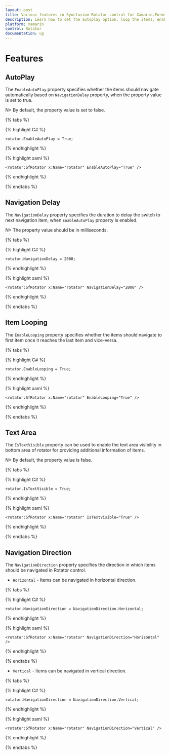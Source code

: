 ```yaml
---
layout: post
title: Various features in Syncfusion Rotator control for Xamarin.Forms 
description: Learn how to set the autoplay option, loop the items, enable Text Area  and choose the navigation direction in Rotator control for Xamarin.Forms
platform: xamarin 
control: Rotator
documentation: ug
---
```


# Features

## AutoPlay

The `EnableAutoPlay` property specifies whether the items should navigate automatically based on `NavigationDelay` property, when the property value is set to true.

N> By default, the property value is set to false.

{% tabs %}

{% highlight C# %}

	rotator.EnableAutoPlay = True;

{% endhighlight %}

{% highlight xaml %}

	<rotator:SfRotator x:Name="rotator" EnableAutoPlay="True" />
	
{% endhighlight %}

{% endtabs %}

## Navigation Delay

The `NavigationDelay` property specifies the duration to delay the switch to next navigation item, when `EnableAutoPlay` property is enabled.

N> The property value should be in milliseconds.

{% tabs %}

{% highlight C# %}

	rotator.NavigationDelay = 2000;

{% endhighlight %}

{% highlight xaml %}

	<rotator:SfRotator x:Name="rotator" NavigationDelay="2000" />
	
{% endhighlight %}

{% endtabs %}

## Item Looping

The `EnableLooping` property specifies whether the items should navigate to first item once it reaches the last item and vice-versa.

{% tabs %}

{% highlight C# %}

	rotator.EnableLooping = True;

{% endhighlight %}

{% highlight xaml %}

	<rotator:SfRotator x:Name="rotator" EnableLooping="True" />
	
{% endhighlight %}

{% endtabs %}

## Text Area 

The `IsTextVisible` property can be used to enable the text area visibility in bottom area of rotator for providing additional information of items.

N> By default, the property value is false.

{% tabs %}

{% highlight C# %}

	rotator.IsTextVisible = True;

{% endhighlight %}

{% highlight xaml %}

	<rotator:SfRotator x:Name="rotator" IsTextVisible="True" />
	
{% endhighlight %}

{% endtabs %}

## Navigation Direction

The `NavigationDirection` property specifies the direction in which items should be navigated in Rotator control.

* `Horizontal` - Items can be navigated in horizontal direction.

{% tabs %}

{% highlight C# %}

	rotator.NavigationDirection = NavigationDirection.Horizontal;

{% endhighlight %}

{% highlight xaml %}

	<rotator:SfRotator x:Name="rotator" NavigationDirection="Horizontal" />
	
{% endhighlight %}

{% endtabs %}

* `Vertical` - Items can be navigated in vertical direction.

{% tabs %}

{% highlight C# %}

	rotator.NavigationDirection = NavigationDirection.Vertical;

{% endhighlight %}

{% highlight xaml %}

	<rotator:SfRotator x:Name="rotator" NavigationDirection="Vertical" />
	
{% endhighlight %}

{% endtabs %}